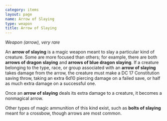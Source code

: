 ```yaml
---
category: items
layout: page
name: Arrow of Slaying
type: weapon
title: Arrow of Slaying 
---
```

_Weapon (arrow), very rare_ 

An **arrow of slaying** is a magic weapon meant to slay a particular kind of creature. Some are more focused than others; for example, there are both **arrows of dragon slaying** and **arrows of blue dragon slaying**. If a creature belonging to the type, race, or group associated with an **arrow of slaying** takes damage from the arrow, the creature must make a DC 17 Constitution saving throw, taking an extra 6d10 piercing damage on a failed save, or half as much extra damage on a successful one.

Once an **arrow of slaying** deals its extra damage to a creature, it becomes a nonmagical arrow.

Other types of magic ammunition of this kind exist, such as **bolts of slaying** meant for a crossbow, though arrows are most common.
